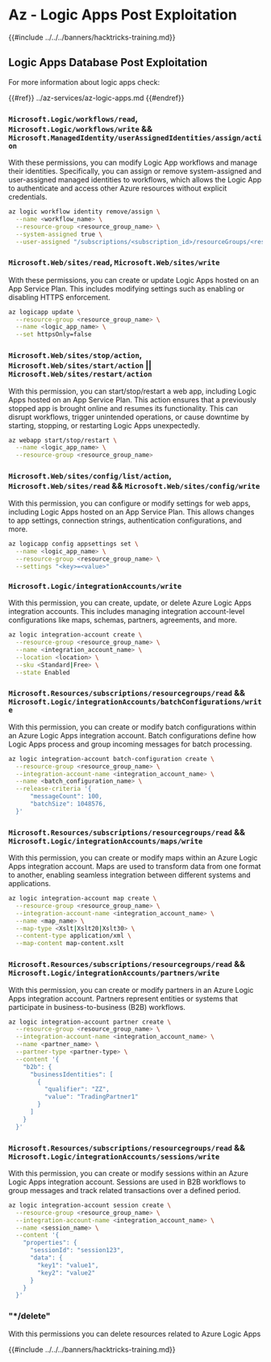 # Az - Logic Apps Post Exploitation

{{#include ../../../banners/hacktricks-training.md}}

## Logic Apps Database Post Exploitation
For more information about logic apps check:

{{#ref}}
../az-services/az-logic-apps.md
{{#endref}}

### `Microsoft.Logic/workflows/read`, `Microsoft.Logic/workflows/write` && `Microsoft.ManagedIdentity/userAssignedIdentities/assign/action`
With these permissions, you can modify Logic App workflows and manage their identities. Specifically, you can assign or remove system-assigned and user-assigned managed identities to workflows, which allows the Logic App to authenticate and access other Azure resources without explicit credentials.

```bash
az logic workflow identity remove/assign \
  --name <workflow_name> \
  --resource-group <resource_group_name> \
  --system-assigned true \
  --user-assigned "/subscriptions/<subscription_id>/resourceGroups/<resource_group>/providers/Microsoft.ManagedIdentity/userAssignedIdentities/<identity_name>"
```

### `Microsoft.Web/sites/read`, `Microsoft.Web/sites/write`
With these permissions, you can create or update Logic Apps hosted on an App Service Plan. This includes modifying settings such as enabling or disabling HTTPS enforcement.

```bash
az logicapp update \
  --resource-group <resource_group_name> \
  --name <logic_app_name> \
  --set httpsOnly=false
```

### `Microsoft.Web/sites/stop/action`, `Microsoft.Web/sites/start/action` || `Microsoft.Web/sites/restart/action`
With this permission, you can start/stop/restart a web app, including Logic Apps hosted on an App Service Plan. This action ensures that a previously stopped app is brought online and resumes its functionality. This can disrupt workflows, trigger unintended operations, or cause downtime by starting, stopping, or restarting Logic Apps unexpectedly.

```bash
az webapp start/stop/restart \
  --name <logic_app_name> \
  --resource-group <resource_group_name>
```


### `Microsoft.Web/sites/config/list/action`, `Microsoft.Web/sites/read` && `Microsoft.Web/sites/config/write`

With this permission, you can configure or modify settings for web apps, including Logic Apps hosted on an App Service Plan. This allows changes to app settings, connection strings, authentication configurations, and more.

```bash
az logicapp config appsettings set \
  --name <logic_app_name> \
  --resource-group <resource_group_name> \
  --settings "<key>=<value>"
```

### `Microsoft.Logic/integrationAccounts/write`
With this permission, you can create, update, or delete Azure Logic Apps integration accounts. This includes managing integration account-level configurations like maps, schemas, partners, agreements, and more.

```bash
az logic integration-account create \
  --resource-group <resource_group_name> \
  --name <integration_account_name> \
  --location <location> \
  --sku <Standard|Free> \
  --state Enabled
```

### `Microsoft.Resources/subscriptions/resourcegroups/read` && `Microsoft.Logic/integrationAccounts/batchConfigurations/write`

With this permission, you can create or modify batch configurations within an Azure Logic Apps integration account. Batch configurations define how Logic Apps process and group incoming messages for batch processing.

```bash
az logic integration-account batch-configuration create \
  --resource-group <resource_group_name> \
  --integration-account-name <integration_account_name> \
  --name <batch_configuration_name> \
  --release-criteria '{
      "messageCount": 100,
      "batchSize": 1048576,
  }'
```

### `Microsoft.Resources/subscriptions/resourcegroups/read` && `Microsoft.Logic/integrationAccounts/maps/write`
With this permission, you can create or modify maps within an Azure Logic Apps integration account. Maps are used to transform data from one format to another, enabling seamless integration between different systems and applications.

```bash
az logic integration-account map create \
  --resource-group <resource_group_name> \
  --integration-account-name <integration_account_name> \
  --name <map_name> \
  --map-type <Xslt|Xslt20|Xslt30> \
  --content-type application/xml \
  --map-content map-content.xslt
```

### `Microsoft.Resources/subscriptions/resourcegroups/read` && `Microsoft.Logic/integrationAccounts/partners/write`
With this permission, you can create or modify partners in an Azure Logic Apps integration account. Partners represent entities or systems that participate in business-to-business (B2B) workflows.

```bash
az logic integration-account partner create \
  --resource-group <resource_group_name> \
  --integration-account-name <integration_account_name> \
  --name <partner_name> \
  --partner-type <partner-type> \
  --content '{
    "b2b": {
      "businessIdentities": [
        {
          "qualifier": "ZZ",
          "value": "TradingPartner1"
        }
      ]
    }
  }'
```

### `Microsoft.Resources/subscriptions/resourcegroups/read` && `Microsoft.Logic/integrationAccounts/sessions/write`
With this permission, you can create or modify sessions within an Azure Logic Apps integration account. Sessions are used in B2B workflows to group messages and track related transactions over a defined period.

```bash
az logic integration-account session create \
  --resource-group <resource_group_name> \
  --integration-account-name <integration_account_name> \
  --name <session_name> \
  --content '{
    "properties": {
      "sessionId": "session123",
      "data": {
        "key1": "value1",
        "key2": "value2"
      }
    }
  }'
```

### "*/delete"
With this permissions you can delete resources related to Azure Logic Apps



{{#include ../../../banners/hacktricks-training.md}}

